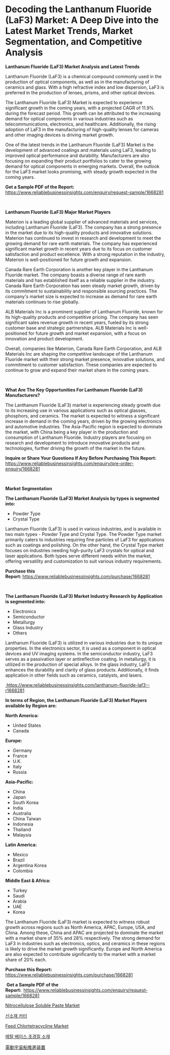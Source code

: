 <p><h1>Decoding the Lanthanum Fluoride (LaF3) Market: A Deep Dive into the Latest Market Trends, Market Segmentation, and Competitive Analysis</h1></p><p><strong>Lanthanum Fluoride (LaF3) Market Analysis and Latest Trends</strong></p>
<p><p>Lanthanum Fluoride (LaF3) is a chemical compound commonly used in the production of optical components, as well as in the manufacturing of ceramics and glass. With a high refractive index and low dispersion, LaF3 is preferred in the production of lenses, prisms, and other optical devices.</p><p>The Lanthanum Fluoride (LaF3) Market is expected to experience significant growth in the coming years, with a projected CAGR of 11.9% during the forecast period. This growth can be attributed to the increasing demand for optical components in various industries such as telecommunications, electronics, and healthcare. Additionally, the rising adoption of LaF3 in the manufacturing of high-quality lenses for cameras and other imaging devices is driving market growth.</p><p>One of the latest trends in the Lanthanum Fluoride (LaF3) Market is the development of advanced coatings and materials using LaF3, leading to improved optical performance and durability. Manufacturers are also focusing on expanding their product portfolios to cater to the growing demand for optical components in emerging markets. Overall, the outlook for the LaF3 market looks promising, with steady growth expected in the coming years.</p></p>
<p><strong>Get a Sample PDF of the Report:&nbsp;</strong> <a href="https://www.reliablebusinessinsights.com/enquiry/request-sample/1668281">https://www.reliablebusinessinsights.com/enquiry/request-sample/1668281</a></p>
<p>&nbsp;</p>
<p><strong>Lanthanum Fluoride (LaF3) Major Market Players</strong></p>
<p><p>Materion is a leading global supplier of advanced materials and services, including Lanthanum Fluoride (LaF3). The company has a strong presence in the market due to its high-quality products and innovative solutions. Materion has continued to invest in research and development to meet the growing demand for rare earth materials. The company has experienced significant market growth in recent years due to its focus on customer satisfaction and product excellence. With a strong reputation in the industry, Materion is well-positioned for future growth and expansion.</p><p>Canada Rare Earth Corporation is another key player in the Lanthanum Fluoride market. The company boasts a diverse range of rare earth materials and has established itself as a reliable supplier in the industry. Canada Rare Earth Corporation has seen steady market growth, driven by its commitment to sustainability and responsible sourcing practices. The company's market size is expected to increase as demand for rare earth materials continues to rise globally.</p><p>ALB Materials Inc is a prominent supplier of Lanthanum Fluoride, known for its high-quality products and competitive pricing. The company has seen significant sales revenue growth in recent years, fueled by its strong customer base and strategic partnerships. ALB Materials Inc is well-positioned for future growth and market expansion, with a focus on innovation and product development.</p><p>Overall, companies like Materion, Canada Rare Earth Corporation, and ALB Materials Inc are shaping the competitive landscape of the Lanthanum Fluoride market with their strong market presence, innovative solutions, and commitment to customer satisfaction. These companies are expected to continue to grow and expand their market share in the coming years.</p></p>
<p>&nbsp;</p>
<p><strong>What Are The Key Opportunities For Lanthanum Fluoride (LaF3) Manufacturers?</strong></p>
<p><p>The Lanthanum Fluoride (LaF3) market is experiencing steady growth due to its increasing use in various applications such as optical glasses, phosphors, and ceramics. The market is expected to witness a significant increase in demand in the coming years, driven by the growing electronics and automotive industries. The Asia-Pacific region is expected to dominate the market, with China being a key player in the production and consumption of Lanthanum Fluoride. Industry players are focusing on research and development to introduce innovative products and technologies, further driving the growth of the market in the future.</p></p>
<p><strong>Inquire or Share Your Questions If Any Before Purchasing This Report:</strong> <a href="https://www.reliablebusinessinsights.com/enquiry/pre-order-enquiry/1668281">https://www.reliablebusinessinsights.com/enquiry/pre-order-enquiry/1668281</a></p>
<p>&nbsp;</p>
<p><strong>Market Segmentation</strong></p>
<p><strong>The Lanthanum Fluoride (LaF3) Market Analysis by types is segmented into:</strong></p>
<p><ul><li>Powder Type</li><li>Crystal Type</li></ul></p>
<p><p>Lanthanum Fluoride (LaF3) is used in various industries, and is available in two main types - Powder Type and Crystal Type. The Powder Type market primarily caters to industries requiring fine particles of LaF3 for applications such as coatings and polishing. On the other hand, the Crystal Type market focuses on industries needing high-purity LaF3 crystals for optical and laser applications. Both types serve different needs within the market, offering versatility and customization to suit various industry requirements.</p></p>
<p><strong>Purchase this Report:&nbsp;</strong><a href="https://www.reliablebusinessinsights.com/purchase/1668281">https://www.reliablebusinessinsights.com/purchase/1668281</a></p>
<p>&nbsp;</p>
<p><strong>The Lanthanum Fluoride (LaF3) Market Industry Research by Application is segmented into:</strong></p>
<p><ul><li>Electronics</li><li>Semiconductor</li><li>Metallurgy</li><li>Glass Industry</li><li>Others</li></ul></p>
<p><p>Lanthanum Fluoride (LaF3) is utilized in various industries due to its unique properties. In the electronics sector, it is used as a component in optical devices and UV imaging systems. In the semiconductor industry, LaF3 serves as a passivation layer or antireflective coating. In metallurgy, it is utilized in the production of special alloys. In the glass industry, LaF3 enhances the durability and clarity of glass products. Additionally, it finds application in other fields such as ceramics, catalysts, and lasers.</p></p>
<p><a href="https://www.reliablebusinessinsights.com/lanthanum-fluoride-laf3--r1668281">&nbsp;https://www.reliablebusinessinsights.com/lanthanum-fluoride-laf3--r1668281</a></p>
<p><strong>In terms of Region, the Lanthanum Fluoride (LaF3) Market Players available by Region are:</strong></p>
<p>
    <p> <strong> North America: </strong>
        <ul>
            <li>United States</li>
            <li>Canada</li>
        </ul>
        </p> 
    <p> <strong> Europe: </strong>
        <ul>
            <li>Germany</li>
            <li>France</li>
            <li>U.K.</li>
            <li>Italy</li>
            <li>Russia</li>
        </ul>
        </p> 
    <p> <strong> Asia-Pacific: </strong>
        <ul>
            <li>China</li>
            <li>Japan</li>
            <li>South Korea</li>
            <li>India</li>
            <li>Australia</li>
            <li>China Taiwan</li>
            <li>Indonesia</li>
            <li>Thailand</li>
            <li>Malaysia</li>
        </ul>
        </p> 
    <p> <strong> Latin America: </strong>
        <ul>
            <li>Mexico</li>
            <li>Brazil</li>
            <li>Argentina Korea</li>
            <li>Colombia</li>
        </ul>
        </p> 
    <p> <strong> Middle East & Africa: </strong>
        <ul>
            <li>Turkey</li>
            <li>Saudi</li>
            <li>Arabia</li>
            <li>UAE</li>
            <li>Korea</li>
        </ul>
    </p>
    </p>
<p><p>The Lanthanum Fluoride (LaF3) market is expected to witness robust growth across regions such as North America, APAC, Europe, USA, and China. Among these, China and APAC are projected to dominate the market with a market share of 35% and 28% respectively. The strong demand for LaF3 in industries such as electronics, optics, and ceramics in these regions is likely to drive the market growth significantly. Europe and North America are also expected to contribute significantly to the market with a market share of 20% each.</p></p>
<p><strong>Purchase this Report: </strong><a href="https://www.reliablebusinessinsights.com/purchase/1668281">https://www.reliablebusinessinsights.com/purchase/1668281</a></p>
<p>&nbsp;<strong>Get a Sample PDF of the Report:&nbsp;&nbsp;</strong><a href="https://www.reliablebusinessinsights.com/enquiry/request-sample/1668281">https://www.reliablebusinessinsights.com/enquiry/request-sample/1668281</a></p>
<p><strong></strong></p>
<p><p><a href="https://github.com/qrkceaah30/Market-Research-Report-List-1/blob/main/nitrocellulose-soluble-paste-market.md">Nitrocellulose Soluble Paste Market</a></p><p><a href="https://github.com/LoganRew1964/Market-Research-Report-List-1/blob/main/3393627142224.md">신소재 커터</a></p><p><a href="https://github.com/lsapaaep8/Market-Research-Report-List-1/blob/main/feed-chlortetracycline-market.md">Feed Chlortetracycline Market</a></p><p><a href="https://github.com/sarassiksa/Market-Research-Report-List-1/blob/main/8820187142223.md">메탈 베이스 초경질 소재</a></p><p><a href="https://github.com/laurenreichert/Market-Research-Report-List-2/blob/main/5756452136700.md">電動宇宙船推進装置</a></p></p>